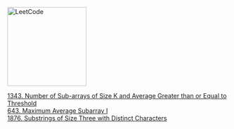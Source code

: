 [<img src="https://assets.leetcode.com/static_assets/public/webpack_bundles/images/logo-dark.e99485d9b.svg" alt="LeetCode" width="180"/>](https://leetcode.com/)

[1343. Number of Sub-arrays of Size K and Average Greater than or Equal to Threshold](1343.py) \
[643. Maximum Average Subarray I](643.py) \
[1876. Substrings of Size Three with Distinct Characters](1876.py)